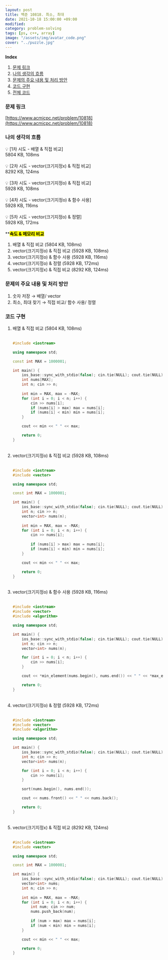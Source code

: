 ```yaml
---
layout: post
title: 백준 10818. 최소, 최대 
date: 2021-10-18 15:00:00 +09:00
modified: 
category: problem-solving
tags: [ps, c++, array]
image: "/assets/img/avatar_code.png"
cover: "../puzzle.jpg"
---
```


**Index**
1. [문제 링크](#문제-링크)
1. [나의 생각의 흐름](#나의-생각의-흐름)
1. [문제의 주요 내용 및 처리 방안](#문제의-주요-내용-및-처리-방안)
1. [코드 구현](#코드-구현)
1. [전체 코드](#전체-코드)

### 문제 링크
[https://www.acmicpc.net/problem/10818](https://www.acmicpc.net/problem/10818)

### 나의 생각의 흐름
💡 [1차 시도 - 배열 & 직접 비교]<br>
5804 KB, 108ms<br>
<br>
💡 [2차 시도 - vector(크기지정x) & 직접 비교]<br>
8292 KB, 124ms<br>
<br>
💡 [3차 시도 - vector(크기지정o) & 직접 비교]<br> 
5928 KB, 108ms<br>
<br>
💡 [4차 시도 - vector(크기지정o) & 함수 사용]<br>
5928 KB, 116ms<br>
<br>
💡 [5차 시도 - vector(크기지정o) & 정렬]<br> 
5928 KB, 172ms<br>
<br>
**<mark>**속도 & 메모리 비교</mark>**<br>

1. 배열 & 직접 비교 (5804 KB, 108ms)<br>
1. vector(크기지정o) & 직접 비교 (5928 KB, 108ms)<br>
1. vector(크기지정o) & 함수 사용 (5928 KB, 116ms)<br>
1. vector(크기지정o) & 정렬 (5928 KB, 172ms)<br>
1. vector(크기지정x) & 직접 비교 (8292 KB, 124ms)<br>

### 문제의 주요 내용 및 처리 방안
1. 숫자 저장  → 배열/ vector<br>
1. 최소, 최대 찾기 → 직접 비교/ 함수 사용/ 정렬<br>

### 코드 구현 
1. 배열 & 직접 비교 (5804 KB, 108ms)<br>
	<br>
	```cpp
	#include <iostream>

	using namespace std;

	const int MAX = 1000001;

	int main() {
		ios_base::sync_with_stdio(false); cin.tie(NULL); cout.tie(NULL);
		int nums[MAX];
		int n; cin >> n;
		
		int min = MAX, max = -MAX;
		for (int i = 0; i < n; i++) {
			cin >> nums[i];
			if (nums[i] > max) max = nums[i];
			if (nums[i] < min) min = nums[i];
		}

		cout << min << " " << max;

		return 0;
	}
	```
	<br>
1. vector(크기지정o) & 직접 비교 (5928 KB, 108ms)<br>
	<br>
	```cpp
	#include <iostream>
	#include <vector>

	using namespace std;

	const int MAX = 1000001;

	int main() {
		ios_base::sync_with_stdio(false); cin.tie(NULL); cout.tie(NULL);
		int n; cin >> n;
		vector<int> nums(n);
		
		int min = MAX, max = -MAX;
		for (int i = 0; i < n; i++) {
			cin >> nums[i];
			
			if (nums[i] > max) max = nums[i];
			if (nums[i] < min) min = nums[i];
		}

		cout << min << " " << max;

		return 0;
	}
	```
	<br>
1. vector(크기지정o) & 함수 사용 (5928 KB, 116ms)<br>
	<br>
	```cpp
	#include <iostream>
	#include <vector>
	#include <algorithm>

	using namespace std;

	int main() {
		ios_base::sync_with_stdio(false); cin.tie(NULL); cout.tie(NULL);
		int n; cin >> n;
		vector<int> nums(n);

		for (int i = 0; i < n; i++) {
			cin >> nums[i];
		}

		cout << *min_element(nums.begin(), nums.end()) << " " << *max_element(nums.begin(), nums.end());

		return 0;
	}
	```
	<br>
1. vector(크기지정o) & 정렬 (5928 KB, 172ms)<br>
	<br>
	```cpp
	#include <iostream>
	#include <vector>
	#include <algorithm>

	using namespace std;

	int main() {
		ios_base::sync_with_stdio(false); cin.tie(NULL); cout.tie(NULL);
		int n; cin >> n;
		vector<int> nums(n);

		for (int i = 0; i < n; i++) {
			cin >> nums[i];
		}

		sort(nums.begin(), nums.end());

		cout << nums.front() << " " << nums.back();

		return 0;
	}
	```
	<br>
1. vector(크기지정x) & 직접 비교 (8292 KB, 124ms)<br>
	<br>
	```cpp
	#include <iostream>
	#include <vector>

	using namespace std;

	const int MAX = 1000001;

	int main() {
		ios_base::sync_with_stdio(false); cin.tie(NULL); cout.tie(NULL);
		vector<int> nums;
		int n; cin >> n;
		
		int min = MAX, max = -MAX;
		for (int i = 0; i < n; i++) {
			int num; cin >> num;
			nums.push_back(num);
			
			if (num > max) max = nums[i];
			if (num < min) min = nums[i];
		}

		cout << min << " " << max;

		return 0;
	}
	```